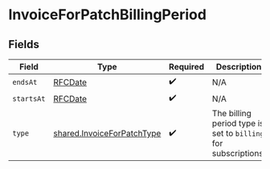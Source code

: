 # InvoiceForPatchBillingPeriod


## Fields

| Field                                                                           | Type                                                                            | Required                                                                        | Description                                                                     |
| ------------------------------------------------------------------------------- | ------------------------------------------------------------------------------- | ------------------------------------------------------------------------------- | ------------------------------------------------------------------------------- |
| `endsAt`                                                                        | [RFCDate](../../../types/rfcdate.md)                                            | :heavy_check_mark:                                                              | N/A                                                                             |
| `startsAt`                                                                      | [RFCDate](../../../types/rfcdate.md)                                            | :heavy_check_mark:                                                              | N/A                                                                             |
| `type`                                                                          | [shared.InvoiceForPatchType](../../../sdk/models/shared/invoiceforpatchtype.md) | :heavy_check_mark:                                                              | The billing period type is set to `billing` for subscriptions.                  |